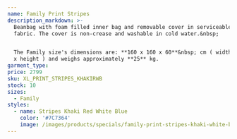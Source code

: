 ```yaml
---
name: Family Print Stripes
description_markdown: >-
  Beanbag with foam filled inner bag and removable cover in serviceable denim
  fabric. The cover is non-crease and washable in cold water.&nbsp;


  The Family size's dimensions are: **160 x 160 x 60**&nbsp; cm ( width x depth
  x height ) and weighs approximately **25** kg.
garment_type:
price: 2799
sku: XL_PRINT_STRIPES_KHAKIRWB
stock: 10
sizes:
  - Family
styles:
  - name: Stripes Khaki Red White Blue
    color: '#7C7364'
    image: /images/products/specials/family-print-stripes-khaki-white-blue-red.jpg
---
```

